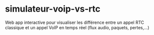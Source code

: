 # simulateur-voip-vs-rtc
Web app interactive pour visualiser les différence entre un appel RTC classique et un appel VoIP en temps réel (flux audio, paquets, pertes,...)

